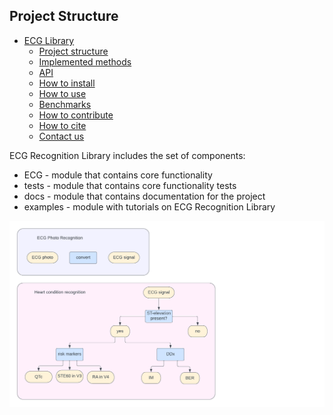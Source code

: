 ## Project Structure
* [ECG Library](index.md)
    * [Project structure](project_structure.md)
    * [Implemented methods](methods.md)
    * [API](api.md)
    * [How to install](install.md)
    * [How to use](how-to-use.md)
    * [Benchmarks](benchmarks.md)
    * [How to contribute](how-to-contribute.md)
    * [How to cite](how-to-cite.md)
    * [Contact us](contact.md)

ECG Recognition Library includes the set of components:
* ECG - module that contains core functionality
* tests - module that contains core functionality tests
* docs - module that contains documentation for the project
* examples - module with tutorials on ECG Recognition Library

![structure](images/project_structure.png)